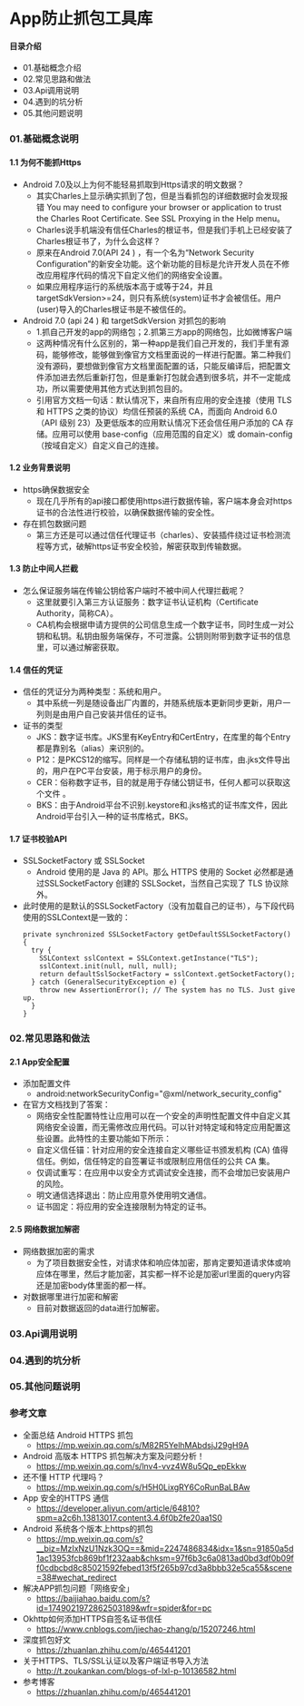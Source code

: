 # App防止抓包工具库
#### 目录介绍
- 01.基础概念介绍
- 02.常见思路和做法
- 03.Api调用说明
- 04.遇到的坑分析
- 05.其他问题说明



### 01.基础概念说明
#### 1.1 为何不能抓Https
- Android 7.0及以上为何不能轻易抓取到Https请求的明文数据？
    - 其实Charles上显示确实抓到了包，但是当看抓包的详细数据时会发现报错 You may need to configure your browser or application to trust the Charles Root Certificate. See SSL Proxying in the Help menu。
    - Charles说手机端没有信任Charles的根证书，但是我们手机上已经安装了Charles根证书了，为什么会这样？
    - 原来在Android 7.0(API 24 ) ，有一个名为“Network Security Configuration”的新安全功能。这个新功能的目标是允许开发人员在不修改应用程序代码的情况下自定义他们的网络安全设置。
    - 如果应用程序运行的系统版本高于或等于24，并且targetSdkVersion>=24，则只有系统(system)证书才会被信任。用户(user)导入的Charles根证书是不被信任的。
- Android 7.0 (api 24 ) 和 targetSdkVersion 对抓包的影响
    - 1.抓自己开发的app的网络包；2.抓第三方app的网络包，比如微博客户端
    - 这两种情况有什么区别的，第一种app是我们自己开发的，我们手里有源码，能够修改，能够做到像官方文档里面说的一样进行配置。第二种我们没有源码，要想做到像官方文档里面配置的话，只能反编译后，把配置文件添加进去然后重新打包，但是重新打包就会遇到很多坑，并不一定能成功，所以需要使用其他方式达到抓包目的。
    - 引用官方文档一句话：默认情况下，来自所有应用的安全连接（使用 TLS 和 HTTPS 之类的协议）均信任预装的系统 CA，而面向 Android 6.0（API 级别 23）及更低版本的应用默认情况下还会信任用户添加的 CA 存储。应用可以使用 base-config（应用范围的自定义）或 domain-config（按域自定义）自定义自己的连接。



#### 1.2 业务背景说明
- https确保数据安全
    - 现在几乎所有的api接口都使用https进行数据传输，客户端本身会对https证书的合法性进行校验，以确保数据传输的安全性。
- 存在抓包数据问题
    - 第三方还是可以通过信任代理证书（charles）、安装插件绕过证书检测流程等方式，破解https证书安全校验，解密获取到传输数据。



#### 1.3 防止中间人拦截
- 怎么保证服务端在传输公钥给客户端时不被中间人代理拦截呢？
    - 这里就要引入第三方认证服务：数字证书认证机构（Certificate Authority，简称CA）。
    - CA机构会根据申请方提供的公司信息生成一个数字证书，同时生成一对公钥和私钥。私钥由服务端保存，不可泄露。公钥则附带到数字证书的信息里，可以通过解密获取。



#### 1.4 信任的凭证
- 信任的凭证分为两种类型：系统和用户。
    - 其中系统一列是随设备出厂内置的，并随系统版本更新同步更新，用户一列则是由用户自己安装并信任的证书。
- 证书的类型
    - JKS：数字证书库。JKS里有KeyEntry和CertEntry，在库里的每个Entry都是靠别名（alias）来识别的。
    - P12：是PKCS12的缩写。同样是一个存储私钥的证书库，由.jks文件导出的，用户在PC平台安装，用于标示用户的身份。
    - CER：俗称数字证书，目的就是用于存储公钥证书，任何人都可以获取这个文件 。
    - BKS：由于Android平台不识别.keystore和.jks格式的证书库文件，因此Android平台引入一种的证书库格式，BKS。



#### 1.7 证书校验API
- SSLSocketFactory 或 SSLSocket
    - Android 使用的是 Java 的 API。那么 HTTPS 使用的 Socket 必然都是通过SSLSocketFactory 创建的 SSLSocket，当然自己实现了 TLS 协议除外。
- 此时使用的是默认的SSLSocketFactory（没有加载自己的证书），与下段代码使用的SSLContext是一致的：
    ```
    private synchronized SSLSocketFactory getDefaultSSLSocketFactory() {
      try {
        SSLContext sslContext = SSLContext.getInstance("TLS");
        sslContext.init(null, null, null);
        return defaultSslSocketFactory = sslContext.getSocketFactory();
      } catch (GeneralSecurityException e) {
        throw new AssertionError(); // The system has no TLS. Just give up.
      }
    }
    ```




### 02.常见思路和做法
#### 2.1 App安全配置
- 添加配置文件
    - android:networkSecurityConfig="@xml/network_security_config"
- 在官方文档找到了答案：
    - 网络安全性配置特性让应用可以在一个安全的声明性配置文件中自定义其网络安全设置，而无需修改应用代码。可以针对特定域和特定应用配置这些设置。此特性的主要功能如下所示：
    - 自定义信任锚：针对应用的安全连接自定义哪些证书颁发机构 (CA) 值得信任。例如，信任特定的自签署证书或限制应用信任的公共 CA 集。
    - 仅调试重写：在应用中以安全方式调试安全连接，而不会增加已安装用户的风险。
    - 明文通信选择退出：防止应用意外使用明文通信。
    - 证书固定：将应用的安全连接限制为特定的证书。



#### 2.5 网络数据加解密
- 网络数据加密的需求
    - 为了项目数据安全性，对请求体和响应体加密，那肯定要知道请求体或响应体在哪里，然后才能加密，其实都一样不论是加密url里面的query内容还是加密body体里面的都一样。
- 对数据哪里进行加密和解密
    - 目前对数据返回的data进行加解密。





### 03.Api调用说明



### 04.遇到的坑分析



### 05.其他问题说明



### 参考文章
- 全面总结 Android HTTPS 抓包
    - https://mp.weixin.qq.com/s/M82R5YelhMAbdsjJ29gH9A
- Android 高版本 HTTPS 抓包解决方案及问题分析！
    - https://mp.weixin.qq.com/s/lnv4-vvz4W8u5Qp_epEkkw
- 还不懂 HTTP 代理吗？
    - https://mp.weixin.qq.com/s/H5H0LixgRY6CoRunBaLBAw
- App 安全的HTTPS 通信
    - https://developer.aliyun.com/article/64810?spm=a2c6h.13813017.content3.4.6f0b2fe20aa1S0
- Android 系统各个版本上https的抓包
    - https://mp.weixin.qq.com/s?__biz=MzIxNzU1Nzk3OQ==&mid=2247486834&idx=1&sn=91850a5d1ac13953fcb869bf1f232aab&chksm=97f6b3c6a0813ad0bd3df0b09ff0cdbcbd8c85021592febed13f5f265b97cd3a8bbb32e5ca55&scene=38#wechat_redirect
- 解决APP抓包问题「网络安全」
    - https://baijiahao.baidu.com/s?id=1749021972862503189&wfr=spider&for=pc
- Okhttp如何添加HTTPS自签名证书信任
    - https://www.cnblogs.com/jiechao-zhang/p/15207246.html
- 深度抓包好文
    - https://zhuanlan.zhihu.com/p/465441201
- 关于HTTPS、TLS/SSL认证以及客户端证书导入方法
    - http://t.zoukankan.com/blogs-of-lxl-p-10136582.html
- 参考博客
    - https://zhuanlan.zhihu.com/p/465441201


    
    